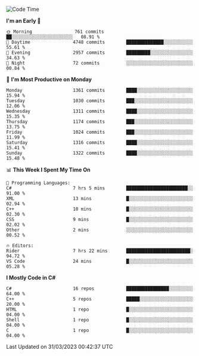 <!--START_SECTION:waka-->
![Code Time](http://img.shields.io/badge/Code%20Time-1%2C009%20hrs%2010%20mins-blue)

**I'm an Early 🐤** 

```text
🌞 Morning                761 commits         ██░░░░░░░░░░░░░░░░░░░░░░░   08.91 % 
🌆 Daytime                4748 commits        ██████████████░░░░░░░░░░░   55.61 % 
🌃 Evening                2957 commits        █████████░░░░░░░░░░░░░░░░   34.63 % 
🌙 Night                  72 commits          ░░░░░░░░░░░░░░░░░░░░░░░░░   00.84 % 
```
📅 **I'm Most Productive on Monday** 

```text
Monday                   1361 commits        ████░░░░░░░░░░░░░░░░░░░░░   15.94 % 
Tuesday                  1030 commits        ███░░░░░░░░░░░░░░░░░░░░░░   12.06 % 
Wednesday                1311 commits        ████░░░░░░░░░░░░░░░░░░░░░   15.35 % 
Thursday                 1174 commits        ███░░░░░░░░░░░░░░░░░░░░░░   13.75 % 
Friday                   1024 commits        ███░░░░░░░░░░░░░░░░░░░░░░   11.99 % 
Saturday                 1316 commits        ████░░░░░░░░░░░░░░░░░░░░░   15.41 % 
Sunday                   1322 commits        ████░░░░░░░░░░░░░░░░░░░░░   15.48 % 
```


📊 **This Week I Spent My Time On** 

```text
💬 Programming Languages: 
C#                       7 hrs 5 mins        ███████████████████████░░   91.00 % 
XML                      13 mins             █░░░░░░░░░░░░░░░░░░░░░░░░   02.94 % 
C++                      10 mins             █░░░░░░░░░░░░░░░░░░░░░░░░   02.30 % 
CSS                      9 mins              █░░░░░░░░░░░░░░░░░░░░░░░░   02.02 % 
Other                    2 mins              ░░░░░░░░░░░░░░░░░░░░░░░░░   00.52 % 

🔥 Editors: 
Rider                    7 hrs 22 mins       ████████████████████████░   94.72 % 
VS Code                  24 mins             █░░░░░░░░░░░░░░░░░░░░░░░░   05.28 % 
```

**I Mostly Code in C#** 

```text
C#                       16 repos            ████████████████░░░░░░░░░   64.00 % 
C++                      5 repos             █████░░░░░░░░░░░░░░░░░░░░   20.00 % 
HTML                     1 repo              █░░░░░░░░░░░░░░░░░░░░░░░░   04.00 % 
Shell                    1 repo              █░░░░░░░░░░░░░░░░░░░░░░░░   04.00 % 
C                        1 repo              █░░░░░░░░░░░░░░░░░░░░░░░░   04.00 % 
```




 Last Updated on 31/03/2023 00:42:37 UTC
<!--END_SECTION:waka-->
